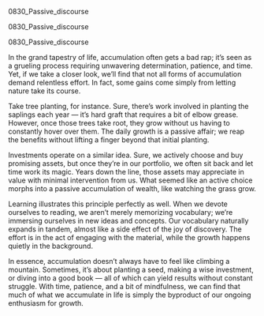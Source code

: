 
0830_Passive_discourse


0830_Passive_discourse


0830_Passive_discourse

In the grand tapestry of life, accumulation often gets a bad rap; it’s seen as a grueling process requiring unwavering determination, patience, and time. Yet, if we take a closer look, we’ll find that not all forms of accumulation demand relentless effort. In fact, some gains come simply from letting nature take its course.

Take tree planting, for instance. Sure, there’s work involved in planting the saplings each year — it’s hard graft that requires a bit of elbow grease. However, once those trees take root, they grow without us having to constantly hover over them. The daily growth is a passive affair; we reap the benefits without lifting a finger beyond that initial planting.

Investments operate on a similar idea. Sure, we actively choose and buy promising assets, but once they’re in our portfolio, we often sit back and let time work its magic. Years down the line, those assets may appreciate in value with minimal intervention from us. What seemed like an active choice morphs into a passive accumulation of wealth, like watching the grass grow.

Learning illustrates this principle perfectly as well. When we devote ourselves to reading, we aren’t merely memorizing vocabulary; we’re immersing ourselves in new ideas and concepts. Our vocabulary naturally expands in tandem, almost like a side effect of the joy of discovery. The effort is in the act of engaging with the material, while the growth happens quietly in the background.

In essence, accumulation doesn’t always have to feel like climbing a mountain. Sometimes, it’s about planting a seed, making a wise investment, or diving into a good book — all of which can yield results without constant struggle. With time, patience, and a bit of mindfulness, we can find that much of what we accumulate in life is simply the byproduct of our ongoing enthusiasm for growth.